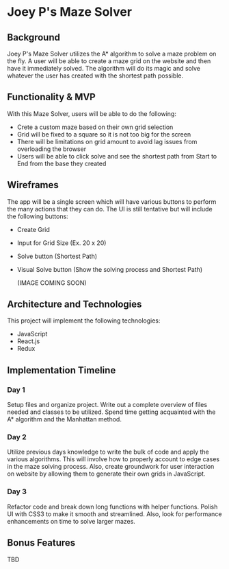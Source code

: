 # Joey P's Maze Solver

## Background
Joey P's Maze Solver utilizes the A* algorithm to solve a maze problem on the fly. A user will be able to create a maze grid on the website and then have it immediately solved. The algorithm will do its magic and solve whatever the user has created with the shortest path possible.

## Functionality & MVP

With this Maze Solver, users will be able to do the following:
 - Crete a custom maze based on their own grid selection
 - Grid will be fixed to a square so it is not too big for the screen
 - There will be limitations on grid amount to avoid lag issues from overloading the browser
 - Users will be able to click solve and see the shortest path from Start to End from the base they created

## Wireframes

The app will be a single screen which will have various buttons to perform the many actions that they can do. The UI is still tentative but will include the following buttons:
- Create Grid
- Input for Grid Size (Ex. 20 x 20)
- Solve button (Shortest Path)
- Visual Solve button (Show the solving process and Shortest Path)

  (IMAGE COMING SOON)

## Architecture and Technologies
  This project will implement the following technologies:
  - JavaScript
  - React.js
  - Redux

## Implementation Timeline

### Day 1
Setup files and organize project. Write out a complete overview of files needed and classes to be utilized. Spend time getting acquainted with the A* algorithm and the Manhattan method.

### Day 2
Utilize previous days knowledge to write the bulk of code and apply the various algorithms. This will involve how to properly account to edge cases in the maze solving process. Also, create groundwork for user interaction on website by allowing them to generate their own grids in JavaScript.

### Day 3
Refactor code and break down long functions with helper functions. Polish UI with CSS3 to make it smooth and streamlined. Also, look for performance enhancements on time to solve larger mazes.

## Bonus Features

TBD
